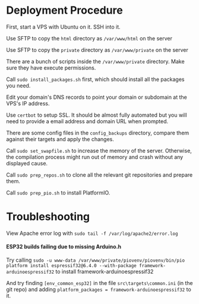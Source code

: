 # Deployment Procedure

First, start a VPS with Ubuntu on it. SSH into it.

Use SFTP to copy the `html` directory as `/var/www/html` on the server

Use SFTP to copy the `private` directory as `/var/www/private` on the server

There are a bunch of scripts inside the `/var/www/private` directory. Make sure they have execute permissions.

Call `sudo install_packages.sh` first, which should install all the packages you need.

Edit your domain's DNS records to point your domain or subdomain at the VPS's IP address.

Use `certbot` to setup SSL. It should be almost fully automated but you will need to provide a email address and domain URL when prompted.

There are some config files in the `config_backups` directory, compare them against their targets and apply the changes.

Call `sudo set_swapfile.sh` to increase the memory of the server. Otherwise, the compilation process might run out of memory and crash without any displayed cause.

Call `sudo prep_repos.sh` to clone all the relevant git repositories and prepare them.

Call `sudo prep_pio.sh` to install PlatformIO.

# Troubleshooting

View Apache error log with `sudo tail -f /var/log/apache2/error.log`

#### ESP32 builds failing due to missing Arduino.h

Try calling `sudo -u www-data /var/www/private/piovenv/piovenv/bin/pio platform install espressif32@6.4.0 --with-package framework-arduinoespressif32` to install framework-arduinoespressif32

And try finding `[env_common_esp32]` in the file `src\targets\common.ini` (in the git repo) and adding `platform_packages = framework-arduinoespressif32` to it.
